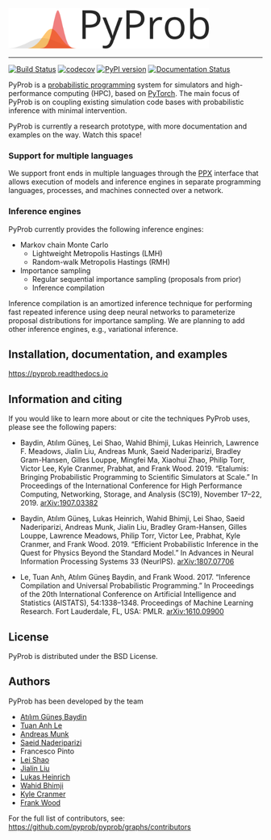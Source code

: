 <div align="left">
  <a href="https://pyprob.readthedocs.io/en/latest/"> <img height="80px" src="docs/source/_static/pyprob-logo-large.png"></a>
</div>

-----------------------------------------

[![Build Status](https://github.com/pyprob/pyprob/workflows/build/badge.svg)](https://github.com/pyprob/pyprob/actions)
[![codecov](https://codecov.io/gh/pyprob/pyprob/branch/master/graph/badge.svg)](https://codecov.io/gh/pyprob/pyprob)
[![PyPI version](https://badge.fury.io/py/pyprob.svg)](https://badge.fury.io/py/pyprob)
[![Documentation Status](https://readthedocs.org/projects/pyprob/badge/?version=latest)](https://pyprob.readthedocs.io/en/latest/?badge=latest)

PyProb is a [probabilistic programming](https://en.wikipedia.org/wiki/Probabilistic_programming) system for simulators and high-performance computing (HPC), based on [PyTorch](http://pytorch.org/). The main focus of PyProb is on coupling existing simulation code bases with probabilistic inference with minimal intervention.

PyProb is currently a research prototype, with more documentation and examples on the way. Watch this space!

### Support for multiple languages

We support front ends in multiple languages through the
[PPX](https://github.com/pyprob/ppx) interface that allows execution of models
and inference engines in separate programming languages, processes, and machines
connected over a network.

### Inference engines

PyProb currently provides the following inference engines:
* Markov chain Monte Carlo
  * Lightweight Metropolis Hastings (LMH)
  * Random-walk Metropolis Hastings (RMH)
* Importance sampling
  * Regular sequential importance sampling (proposals from prior)
  * Inference compilation

Inference compilation is an amortized inference technique for performing fast
repeated inference using deep neural networks to parameterize proposal
distributions for importance sampling. We are planning to add other inference engines, e.g., variational inference.

## Installation, documentation, and examples

https://pyprob.readthedocs.io

## Information and citing

If you would like to learn more about or cite the techniques PyProb uses, please see the following papers:

* Baydin, Atılım Güneş, Lei Shao, Wahid Bhimji, Lukas Heinrich, Lawrence F. Meadows, Jialin Liu, Andreas Munk, Saeid Naderiparizi, Bradley Gram-Hansen, Gilles Louppe, Mingfei Ma, Xiaohui Zhao, Philip Torr, Victor Lee, Kyle Cranmer, Prabhat, and Frank Wood. 2019. “Etalumis: Bringing Probabilistic Programming to Scientific Simulators at Scale.” In Proceedings of the International Conference for High Performance Computing, Networking, Storage, and Analysis (SC19), November 17–22, 2019. [arXiv:1907.03382](https://arxiv.org/abs/1907.03382)

* Baydin, Atılım Güneş, Lukas Heinrich, Wahid Bhimji, Lei Shao, Saeid Naderiparizi, Andreas Munk, Jialin Liu, Bradley Gram-Hansen, Gilles Louppe, Lawrence Meadows, Philip Torr, Victor Lee, Prabhat, Kyle Cranmer, and Frank Wood. 2019. “Efficient Probabilistic Inference in the Quest for Physics Beyond the Standard Model.” In Advances in Neural Information Processing Systems 33 (NeurIPS). [arXiv:1807.07706](https://arxiv.org/abs/1807.07706)

* Le, Tuan Anh, Atılım Güneş Baydin, and Frank Wood. 2017. “Inference Compilation and Universal Probabilistic Programming.” In Proceedings of the 20th International Conference on Artificial Intelligence and Statistics (AISTATS), 54:1338–1348. Proceedings of Machine Learning Research. Fort Lauderdale, FL, USA: PMLR. [arXiv:1610.09900](https://arxiv.org/abs/1610.09900)

## License

PyProb is distributed under the BSD License.

## Authors

PyProb has been developed by the team

* [Atılım Güneş Baydin](http://www.robots.ox.ac.uk/~gunes/)
* [Tuan Anh Le](http://www.tuananhle.co.uk/)
* [Andreas Munk](https://ammunk.com/)
* [Saeid Naderiparizi](https://www.cs.ubc.ca/~saeidnp/)
* Francesco Pinto
* [Lei Shao](https://www.intel.com/content/www/us/en/artificial-intelligence/bios/lei-shao.html)
* [Jialin Liu](https://sites.google.com/site/jailinliu/)
* [Lukas Heinrich](http://www.lukasheinrich.com/)
* [Wahid Bhimji](http://www.nersc.gov/about/nersc-staff/data-analytics-services/wahid-bhimji/)
* [Kyle Cranmer](http://theoryandpractice.org/)
* [Frank Wood](http://www.cs.ubc.ca/~fwood/index.html)

For the full list of contributors, see: https://github.com/pyprob/pyprob/graphs/contributors
